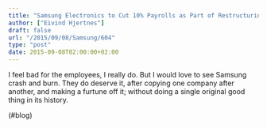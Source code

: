 ```yaml
---
title: "Samsung Electronics to Cut 10% Payrolls as Part of Restructuring Measure"
author: ["Eivind Hjertnes"]
draft: false
url: "/2015/09/08/Samsung/604"
type: "post"
date: 2015-09-08T02:00:00+02:00
---
```


I feel bad for the employees, I really do. But I would love to see
Samsung crash and burn. They do deserve it, after copying one company
after another, and making a furtune off it; without doing a single
original good thing in its history.

(#blog)
